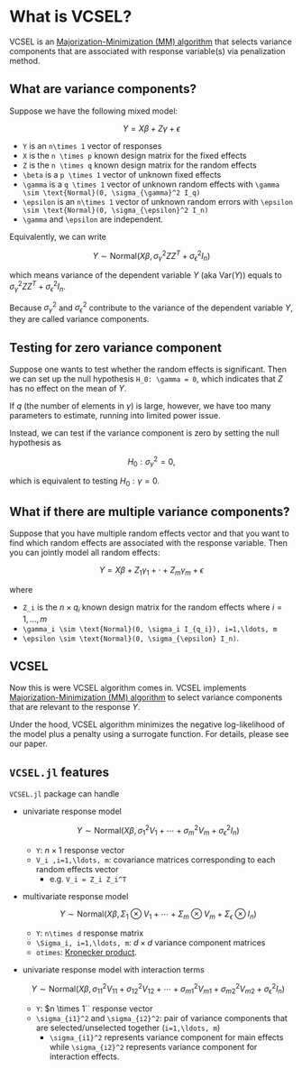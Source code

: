 # What is VCSEL? 

VCSEL is an [Majorization-Minimization (MM) algorithm](https://en.wikipedia.org/wiki/MM_algorithm) that selects variance components that are associated with response variable(s) via penalization method. 

## What are variance components?

Suppose we have the following mixed model: 

```math
Y = X\beta + Z\gamma + \epsilon 
```	
* ``Y`` is an ``n\times 1`` vector of responses 
* ``X`` is the ``n \times p`` known design matrix for the fixed effects 
* ``Z`` is the ``n \times q`` known design matrix for the random effects 
* ``\beta`` is a ``p \times 1`` vector of unknown fixed effects  
* ``\gamma`` is a ``q \times 1`` vector of unknown random effects with ``\gamma \sim \text{Normal}(0, \sigma_{\gamma}^2 I_q)``
* ``\epsilon`` is an ``n\times 1`` vector of unknown random errors with ``\epsilon \sim \text{Normal}(0, \sigma_{\epsilon}^2 I_n)``
* ``\gamma`` and ``\epsilon`` are independent.

Equivalently, we can write 

```math 
Y \sim \text{Normal}(X\beta, \sigma_{\gamma}^2 Z Z^T + \sigma_{\epsilon}^2 I_n)
```
which means variance of the dependent variable $Y$ (aka $\text{Var}(Y)$) equals to $\sigma_{\gamma}^2 Z Z^T + \sigma_{\epsilon}^2 I_n$. 

Because $\sigma_{\gamma}^2$ and $\sigma_{\epsilon}^2$ contribute to the variance of the dependent variable $Y$, they are called variance components. 

## Testing for zero variance component

Suppose one wants to test whether the random effects is significant. Then we can set up the null hypothesis ``H_0: \gamma = 0``, which indicates that $Z$ has no effect on the mean of $Y$. 

If $q$ (the number of elements in $\gamma$) is large, however, we have too many parameters to estimate, running into limited power issue. 

Instead, we can test if the variance component is zero by setting the null hypothesis as 

$$H_0: \sigma_{\gamma}^2 = 0,$$

which is equivalent to testing $H_0: \gamma = 0$.




## What if there are multiple variance components? 

Suppose that you have multiple random effects vector and that you want to find which random effects are associated with the response variable. Then you can jointly model all random effects:

```math
Y = X\beta + Z_1\gamma_1 + \cdot + Z_m \gamma_m + \epsilon 
```

where 

* ``Z_i`` is the $n \times q_i$ known design matrix for the random effects where $i=1,\dots, m$
* ``\gamma_i \sim \text{Normal}(0, \sigma_i I_{q_i}), i=1,\ldots, m``
* ``\epsilon \sim \text{Normal}(0, \sigma_{\epsilon} I_n)``.

## VCSEL

Now this is were VCSEL algorithm comes in. VCSEL implements [Majorization-Minimization (MM) algorithm](https://en.wikipedia.org/wiki/MM_algorithm) to select variance components that are relevant to the response $Y$.

Under the hood, VCSEL algorithm minimizes the negative log-likelihood of the model plus a penalty using a surrogate function. For details, please see our paper. 

## `VCSEL.jl` features

`VCSEL.jl` package can handle 

* univariate response model 

	```math 
	Y \sim \text{Normal}(X\beta, \sigma_1^2 V_1 + \cdots + \sigma_m^2 V_m + \sigma_{\epsilon}^2 I_n)
	```

	+ ``Y``: $n\times 1$ response vector 
	+ ``V_i ,i=1,\ldots, m``: covariance matrices corresponding to each random effects vector 
		- e.g. ``V_i = Z_i Z_i^T``

* multivariate response model 
	
	```math 
	Y \sim \text{Normal}(X\beta, \Sigma_1 \otimes V_1 + \cdots + \Sigma_m \otimes V_m + \Sigma_{\epsilon} \otimes I_n)
	```
	
	+ ``Y``: ``n\times d`` response matrix
	+ ``\Sigma_i, i=1,\ldots, m``: $d\times d$ variance component matrices
	+  ``otimes``: [Kronecker product](https://en.wikipedia.org/wiki/Kronecker_product).  

* univariate response model with interaction terms 

	```math 
	Y \sim \text{Normal}(X \beta, \sigma_{11}^2 V_{11} + \sigma_{12}^2 V_{12} + \cdots +  \sigma_{m1}^2 V_{m1} + \sigma_{m2}^2 V_{m2} + \sigma_{\epsilon}^2 I_n)
	```
	
	+ ``Y``: $n \times 1`` response vector 
	+ ``\sigma_{i1}^2`` and ``\sigma_{i2}^2``: pair of variance components that are selected/unselected together (``i=1,\ldots, m``)	
		- ``\sigma_{i1}^2`` represents variance component for main effects while ``\sigma_{i2}^2`` represents variance component for interaction effects. 

